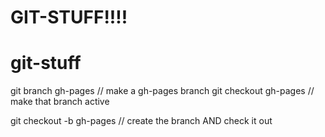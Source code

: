 # GIT-STUFF!!!!
# git-stuff

git branch gh-pages // make a gh-pages branch
git checkout gh-pages // make that branch active

git checkout -b gh-pages // create the branch AND check it out